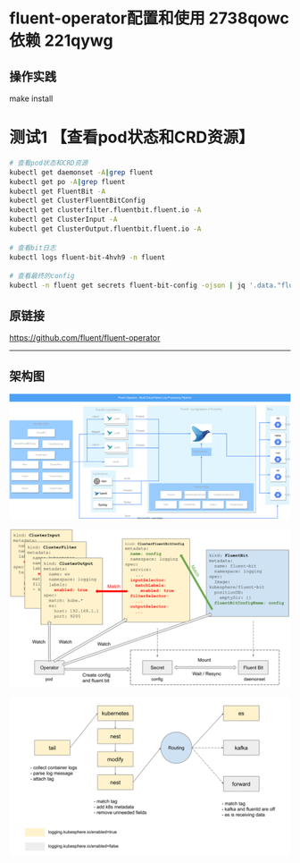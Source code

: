 


# fluent-operator配置和使用            **2738qowc**                 依赖   221qywg
## 操作实践

make install


# 测试1  【查看pod状态和CRD资源】
```sh
# 查看pod状态和CRD资源
kubectl get daemonset -A|grep fluent
kubectl get po -A|grep fluent
kubectl get FluentBit -A
kubectl get ClusterFluentBitConfig
kubectl get clusterfilter.fluentbit.fluent.io -A
kubectl get ClusterInput -A
kubectl get ClusterOutput.fluentbit.fluent.io -A

# 查看bit日志
kubectl logs fluent-bit-4hvh9 -n fluent

# 查看最终的config
kubectl -n fluent get secrets fluent-bit-config -ojson | jq '.data."fluent-bit.conf"' | awk -F '"' '{printf $2}' | base64 --decod


```



## 原链接
https://github.com/fluent/fluent-operator


---

## 架构图

![Fluent-operator](docs/images/fluent-operator.svg)


![Fluent Bit workflow](docs/images/fluent-bit-operator-workflow.svg)



![logging stack](docs/images/logging-stack.svg)

